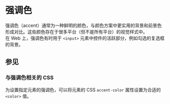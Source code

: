 # 强调色
强调色（accent）通常为一种鲜明的颜色，与颜色方案中更实用的背景和前景色形成对比。这些颜色存在于很多平台（但不是所有平台）的视觉样式中。
<br>
在 Web 上，强调色有时用于 ` <input> ` 元素中控件的活跃部分，例如勾选的复选框的背景。

## 参见
### 与强调色相关的 CSS 
为设置指定元素的强调色，可以将元素的 CSS ` accent-color ` 属性设置为合适的 ` <color> ` 值。